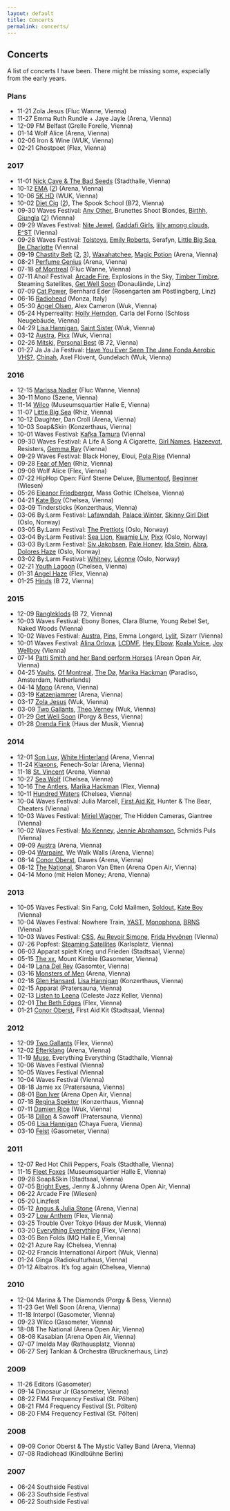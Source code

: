 ```yaml
---
layout: default
title: Concerts
permalink: concerts/
---
```


## Concerts

A list of concerts I have been. There might be missing some, especially from the early years.

### Plans

- 11-21 Zola Jesus (Fluc Wanne, Vienna)
- 11-27 Emma Ruth Rundle + Jaye Jayle (Arena, Vienna)
- 12-09 FM Belfast (Grelle Forelle, Vienna)
- 01-14 Wolf Alice (Arena, Vienna)
- 02-06 Iron & Wine (WUK, Vienna)
- 02-21 Ghostpoet (Flex, Vienna)

### 2017

- 11-01 [Nick Cave & The Bad Seeds](https://www.instagram.com/p/Ba-FN-olddI) (Stadthalle, Vienna)
- 10-12 [EMA](https://www.instagram.com/p/BaKj0jFFXOg) ([2](https://www.instagram.com/p/BaKj6rklOrW)) (Arena, Vienna)
- 10-06 [5K HD](https://www.instagram.com/p/BZ8gsUDlGqu) (WUK, Vienna)
- 10-02 [Diet Cig](https://www.instagram.com/p/BZwtRdTF1Xq) ([2](https://www.instagram.com/p/BZ0euLIlevS)), The Spook School (B72, Vienna)
- 09-30 Waves Festival: [Any Other](https://www.instagram.com/p/BZreoizFO5R), Brunettes Shoot Blondes, [Birthh](https://www.instagram.com/p/BZsuLeul3Bc), [Giungla](https://www.instagram.com/p/BZtYXxxFjAB) ([2](https://www.instagram.com/p/BZtaJxwlOGu)) (Vienna)
- 09-29 Waves Festival: [Nite Jewel](https://www.instagram.com/p/BZqEDQLlvfI), [Gaddafi Girls](https://www.instagram.com/p/BZqR-FoFf6B), [lilly among clouds](https://www.instagram.com/p/BZq1ZY5F06g), [E^ST](https://www.instagram.com/p/BZrNJiQl6ju) (Vienna)
- 09-28 Waves Festival: [Tolstoys](https://www.instagram.com/p/BZmhrcQFFQP), [Emily Roberts](https://www.instagram.com/p/BZmkFmIFrLV), Serafyn, [Little Big Sea](https://www.instagram.com/p/BZnksamFhHS), [Be Charlotte](https://www.instagram.com/p/BZn8lA2lLTF) (Vienna)
- 09-19 [Chastity Belt](https://www.instagram.com/p/BZPS1pdlyfZ) ([2](https://www.instagram.com/p/BZPS8UnlZSY), [3](https://www.instagram.com/p/BZPSwC1l4BM)), [Waxahatchee](https://www.instagram.com/p/BZPR9lel33G), [Magic Potion](https://www.instagram.com/p/BZPP7uDFW6b) (Arena, Vienna)
- 08-21 [Perfume Genius](https://www.instagram.com/p/BYEn3EqFkrg) (Arena, Vienna)
- 07-18 [of Montreal](https://www.instagram.com/p/BWvQ6oOF8vG) (Fluc Wanne, Vienna)
- 07-11 Ahoi! Festival: [Arcade Fire](https://www.instagram.com/p/BWcDNcclUR-), Explosions in the Sky, [Timber Timbre](https://www.instagram.com/p/BWcCi4wlnnB), Steaming Satellites, [Get Well Soon](https://www.instagram.com/p/BWcB3wZFToK) (Donaulände, Linz)
- 07-09 [Cat Power](https://www.instagram.com/p/BWXMrvbFHtD), Bernhard Eder (Rosengarten am Pöstlingberg, Linz)
- 06-16 [Radiohead](https://www.instagram.com/p/BVcutHYlxyq) (Monza, Italy)
- 05-30 [Angel Olsen](https://www.instagram.com/p/BUuwTGslkPp), Alex Cameron (Wuk, Vienna)
- 05-24 Hyperreality: [Holly Herndon](https://www.instagram.com/p/BUg3BeHl_J9), Carla del Forno (Schloss Neugebäude, Vienna)
- 04-29 [Lisa Hannigan](https://www.instagram.com/p/BTe9EOFlHzz), [Saint Sister](https://www.instagram.com/p/BTe-4d9ltUO) (Wuk, Vienna)
- 03-12 [Austra](https://www.instagram.com/p/BRlJMRGFYJl), [Pixx](https://www.instagram.com/p/BRkvXAxFSMf) (Wuk, Vienna)
- 02-26 [Mitski](https://www.instagram.com/p/BQ_hC6aFtxQ), [Personal Best](https://www.instagram.com/p/BQ_g4MFFF-K) (B 72, Vienna)
- 01-27 Ja Ja Ja Festival: [Have You Ever Seen The Jane Fonda Aerobic VHS?](https://www.instagram.com/p/BP0LXs8DJC9), [Chinah](https://www.instagram.com/p/BPyFwYDDyeB/), Axel Flóvent, Gundelach (Wuk, Vienna)

### 2016

- 12-15 [Marissa Nadler](https://www.instagram.com/p/BODnPf8jMI9) (Fluc Wanne, Vienna)
- 30-11 Mono (Szene, Vienna)
- 11-14 [Wilco](https://www.instagram.com/p/BMzx4r1j23d) (Museumsquartier Halle E, Vienna)
- 11-07 [Little Big Sea](https://www.instagram.com/p/BMvvN7kDEgc) (Rhiz, Vienna)
- 10-12 Daughter, Dan Croll (Arena, Vienna)
- 10-03 Soap&Skin (Konzerthaus, Vienna)
- 10-01 Waves Festival: [Kafka Tamura](https://www.instagram.com/p/BLD2NVIDiXX) (Vienna)
- 09-30 Waves Festival: A Life A Song A Cigarette, [Girl Names](https://www.instagram.com/p/BLD2HOljiUO), [Hazeevot](https://www.instagram.com/p/BLD1_cLDq5q), Resisters, [Gemma Ray](https://www.instagram.com/p/BK9XdokjNYD) (Vienna)
- 09-29 Waves Festival: Black Honey, Eloui, [Pola Rise](https://www.instagram.com/p/BK9W5XLjHPQ) (Vienna)
- 09-28 [Fear of Men](https://www.instagram.com/p/BK6mSfLDpul) (Rhiz, Vienna)
- 09-08 Wolf Alice (Flex, Vienna)
- 07-22 HipHop Open: Fünf Sterne Deluxe, [Blumentopf](https://www.instagram.com/p/BIQdqxTDsLN), [Beginner](https://www.instagram.com/p/BIQegWrDYzG) (Wiesen)
- 05-26 [Eleanor Friedberger](https://www.instagram.com/p/BF4t_k7hs1J), Mass Gothic (Chelsea, Vienna)
- 04-21 [Kate Boy](https://www.instagram.com/p/BEemUqnhs73) (Chelsea, Vienna)
- 03-09 Tindersticks (Konzerthaus, Vienna)
- 03-06 By:Larm Festival: [Lafawndah](https://www.instagram.com/p/BCnfkHMhs-k), [Palace Winter](https://www.instagram.com/p/BCngMNDBswe), [Skinny Girl Diet](https://www.instagram.com/p/BCngsObhsx5) (Oslo, Norway)
- 03-05 By:Larm Festival: [The Prettiots](https://www.instagram.com/p/BClc3nLhs5p) (Oslo, Norway)
- 03-04 By:Larm Festival: [Sea Lion](https://www.instagram.com/p/BCjJ2XdhsxK), [Kwamie Liv](https://www.instagram.com/p/BCkDwbxhs8P), [Pixx](https://www.instagram.com/p/BCkKsephs1O) (Oslo, Norway)
- 03-03 By:Larm Festival: [Siv Jakobsen](https://www.instagram.com/p/BCiWBSABs1T), [Pale Honey](https://www.instagram.com/p/BCiW13ehs3T), [Ida Stein](https://www.instagram.com/p/BCiX3yEBs5m), [Abra](https://www.instagram.com/p/BCiYviQBs7Z), [Dolores Haze](https://www.instagram.com/p/BCiZpwYBs9t) (Oslo, Norway)
- 03-02 By:Larm Festival: [Whitney](https://www.instagram.com/p/BCfGEMFBs_g), [Léonne](https://www.instagram.com/p/BCfApHmBs4j) (Oslo, Norway)
- 02-21 [Youth Lagoon](https://www.instagram.com/p/BCEUWvkhs3_) (Chelsea, Vienna)
- 01-31 [Angel Haze](https://www.instagram.com/p/BBOMAlPhszo) (Flex, Vienna)
- 01-25 [Hinds](https://www.instagram.com/p/BA-us7ghs4t) (B 72, Vienna)

### 2015

- 12-09 [Rangleklods](https://www.instagram.com/p/_Fw9Nyhswk) (B 72, Vienna)
- 10-03 Waves Festival: Ebony Bones, Clara Blume, Young Rebel Set, Naked Woods (Vienna)
- 10-02 Waves Festival: [Austra](https://www.instagram.com/p/8WjJJqhs7y), [Pins](https://www.instagram.com/p/8Wi_bzhs7n), Emma Longard, [Lylit](https://www.instagram.com/p/8Wiyc-Bs7Q), Sizarr (Vienna)
- 10-01 Waves Festival: [Alina Orlova](https://www.instagram.com/p/8T_mj4hs11), [LCDMF](https://www.instagram.com/p/8T_1QsBs2N), [Hey Elbow](https://www.instagram.com/p/8UANF9hs3A), [Koala Voice](https://www.instagram.com/p/8UACAchs2r), [Joy Wellboy](https://www.instagram.com/p/8UAVcNhs3X) (Vienna)
- 07-14 [Patti Smith and her Band perform Horses](https://www.instagram.com/p/5IUvYBhs7S) (Arean Open Air, Vienna)
- 04-25 [Vaults](https://www.instagram.com/p/19EjVzBs2k/), [Of Montreal](https://www.instagram.com/p/19EcNaBs2S/), [The Dø](https://www.instagram.com/p/19EViFBs2I/), [Marika Hackman](https://www.instagram.com/p/19ENfvBs1x/) (Paradiso, Amsterdam, Netherlands)
- 04-14 [Mono](https://www.instagram.com/p/1eOqXahs6p/) (Arena, Vienna)
- 03-19 [Katzenjammer](https://www.instagram.com/p/0bcGRABs8T/) (Arena, Vienna)
- 03-17 [Zola Jesus](https://www.instagram.com/p/0WFpB2hs6z/) (Wuk, Vienna)
- 03-09 [Two Gallants](https://www.instagram.com/p/0BlOMRBs9b/), [Theo Verney](https://www.instagram.com/p/0Bkr0shs8g/) (Wuk, Vienna)
- 01-29 [Get Well Soon](https://www.instagram.com/p/ydKfGWBs8S/) (Porgy & Bess, Vienna)
- 01-28 [Orenda Fink](https://www.instagram.com/p/yafzgJhs4Z/) (Haus der Musik, Vienna)

### 2014

- 12-01 [Son Lux](https://www.instagram.com/p/wFPMqUhs8J/), [White Hinterland](https://www.instagram.com/p/wFOgbQBs30/) (Arena, Vienna)
- 11-24 [Klaxons](https://www.instagram.com/p/vzHyM5Bs0l/), Fenech-Solar (Arena, Vienna)
- 11-18 [St. Vincent](https://www.instagram.com/p/vjoOKyBsyP/) (Arena, Vienna)
- 10-27 [Sea Wolf](https://www.instagram.com/p/urM6fBBs4Q/) (Chelsea, Vienna)
- 10-16 [The Antlers](https://www.instagram.com/p/uOrTf3Bs4u/), [Marika Hackman](https://www.instagram.com/p/uOrD9xBs4e/) (Flex, Vienna)
- 10-11 [Hundred Waters](https://www.instagram.com/p/uB4YmGBs7q/) (Chelsea, Vienna)
- 10-04 Waves Festival: Julia Marcell, [First Aid Kit](https://www.instagram.com/p/txp509hszd/), Hunter & The Bear, Cheaters (Vienna)
- 10-03 Waves Festival: [Miriel Wagner](https://www.instagram.com/p/tuhdupBs0R/), The Hidden Cameras, Giantree (Vienna)
- 10-02 Waves Festival: [Mo Kenney](https://www.instagram.com/p/tqzmaWhsxK/), [Jennie Abrahamson](https://www.instagram.com/p/tqz82fhsxq/), Schmids Puls (Vienna)
- 09-09 [Austra](https://www.instagram.com/p/svVybFBs46/) (Arena, Vienna)
- 09-04 [Warpaint](https://www.instagram.com/p/sifYnyBswk/), We Walk Walls (Arena, Vienna)
- 08-14 [Conor Oberst](https://www.instagram.com/p/rspDR8hsw7/), Dawes (Arena, Vienna)
- 08-12 [The National](https://www.instagram.com/p/rnNvA1Bswm/), Sharon Van Etten (Arena Open Air, Vienna) 
- 04-14 Mono (mit Helen Money; Arena, Vienna)

### 2013

- 10-05 Waves Festival: Sin Fang, Cold Mailmen, [Soldout](https://www.instagram.com/p/fGjzP9BswM/), [Kate Boy](https://www.instagram.com/p/fGj_Y7Bswe/) (Vienna)
- 10-04 Waves Festival: Nowhere Train, [YAST](https://www.instagram.com/p/fEJuP_hs_i/), [Monophona](https://www.instagram.com/p/fEJ2Tchs_t/), [BRNS](https://www.instagram.com/p/fEJzN9Bs_m/) (Vienna)
- 10-03 Waves Festival: [CSS](https://www.instagram.com/p/fBVC-ZBs7t/), [Au Revoir Simone](https://www.instagram.com/p/fBSZGNhs3z/), [Frida Hyvönen](https://www.instagram.com/p/fBSZGNhs3z/) (Vienna)
- 07-26 Popfest: [Steaming Satellites](https://www.instagram.com/p/cNMSgpBsw_/) (Karlsplatz, Vienna)
- 06-03 Apparat spielt Krieg und Frieden (Stadtsaal, Vienna)
- 05-15 [The xx](https://www.instagram.com/p/ZWTG5zhs8T/), Mount Kimbie (Gasometer, Vienna)
- 04-19 [Lana Del Rey](https://www.instagram.com/p/YTZUV4hswN/) (Gasomter, Vienna)
- 03-16 [Monsters of Men](https://www.instagram.com/p/W7w_J-hsz3/) (Arena, Vienna)
- 02-18 [Glen Hansard](https://www.instagram.com/p/V5I8JqBszA/), [Lisa Hannigan](https://www.instagram.com/p/V4tltIBsxE/) (Konzerthaus, Vienna)
- 02-15 Apparat (Pratersauna, Vienna)
- 02-13 [Listen to Leena](https://www.instagram.com/p/VsFEYxBsxo/) (Celeste Jazz Keller, Vienna)
- 02-01 [The Beth Edges](https://www.instagram.com/p/VNACv0Bs9w/) (Flex, Vienna)
- 01-21 [Conor Oberst](https://www.instagram.com/p/UwyPIBBsxM/), First Aid Kit (Stadtsaal, Vienna)

### 2012

- 12-09 [Two Gallants](https://www.instagram.com/p/TCNXAths3e/) (Flex, Vienna)
- 12-02 [Efterklang](https://www.instagram.com/p/SwUk6bBs9m/) (Arena, Vienna)
- 11-19 [Muse](https://www.instagram.com/p/SOoV0Fhs_4/), Everything Everything (Stadthalle, Vienna)
- 10-06 Waves Festival (Vienna)
- 10-05 Waves Festival (Vienna)
- 10-04 Waves Festival (Vienna)
- 08-18 Jamie xx (Pratersauna, Vienna)
- 08-01 [Bon Iver](https://www.instagram.com/p/Ny_eC5hs_O/) (Arena Open Air, Vienna)
- 07-18 [Regina Spektor](https://www.instagram.com/p/NO_Jihhsyj/) (Konzerthaus, Vienna)
- 07-11 [Damien Rice](https://www.instagram.com/p/M9EKbghs6V/) (Wuk, Vienna)
- 05-18 [Dillon](https://www.instagram.com/p/KyrSUVBs0-/) & Sawoff (Pratersauna, Vienna)
- 05-06 [Lisa Hannigan](https://www.instagram.com/p/KTGP4iBs1n/) (Chaya Fuera, Vienna)
- 03-10 [Feist](https://www.instagram.com/p/IAshMuBswG/) (Gasometer, Vienna)

### 2011

- 12-07 Red Hot Chili Peppers, Foals (Stadthalle, Vienna)
- 11-15 [Fleet Foxes](https://www.instagram.com/p/UURac/) (Museumsquartier Halle E, Vienna)
- 09-28 Soap&Skin (Stadtsaal, Vienna)
- 07-05 [Bright Eyes](https://www.instagram.com/p/HCKMF/), Jenny & Johnny (Arena Open Air, Vienna)
- 06-22 Arcade Fire (Wiesen)
- 05-20 Linzfest 
- 05-12 [Angus & Julia Stone](https://www.instagram.com/p/EKuHL/) (Arena, Vienna)
- 03-27 [Low Anthem](https://www.instagram.com/p/Cmdc2/) (Flex, Vienna)
- 03-25 Trouble Over Tokyo (Haus der Musik, Vienna)
- 03-20 [Everything Everything](https://www.instagram.com/p/CZ1H_/) (Flex, Vienna)
- 03-05 Ben Folds (MQ Halle E, Vienna)
- 02-21 Azure Ray (Chelsea, Vienna)
- 02-02 Francis International Airport (Wuk, Vienna)
- 01-24 Ginga (Radiokulturhaus, Vienna)
- 01-12 Albatros. It’s fog again (Chelsea, Vienna)

### 2010

- 12-04 Marina & The Diamonds (Porgy & Bess, Vienna)
- 11-23 Get Well Soon (Arena, Vienna)
- 11-18 Interpol (Gasometer, Vienna)
- 09-23 Wilco (Gasometer, Vienna)
- 18-08 The National (Arena Open Air, Vienna)
- 08-08 Kasabian (Arena Open Air, Vienna)
- 07-07 Imelda May (Rathausplatz, Vienna)
- 06-27 Serj Tankian & Orchestra (Brucknerhaus, Linz)

### 2009

- 11-26 Editors (Gasometer)
- 09-14 Dinosaur Jr (Gasometer, Vienna)
- 08-22 FM4 Frequency Festival (St. Pölten)
- 08-21 FM4 Frequency Festival (St. Pölten)
- 08-20 FM4 Frequency Festival (St. Pölten)

### 2008

- 09-09 Conor Oberst & The Mystic Valley Band (Arena, Vienna)
- 07-08 Radiohead (Kindlbühne Berlin)

### 2007

- 06-24 Southside Festival
- 06-23 Southside Festival
- 06-22 Southside Festival
